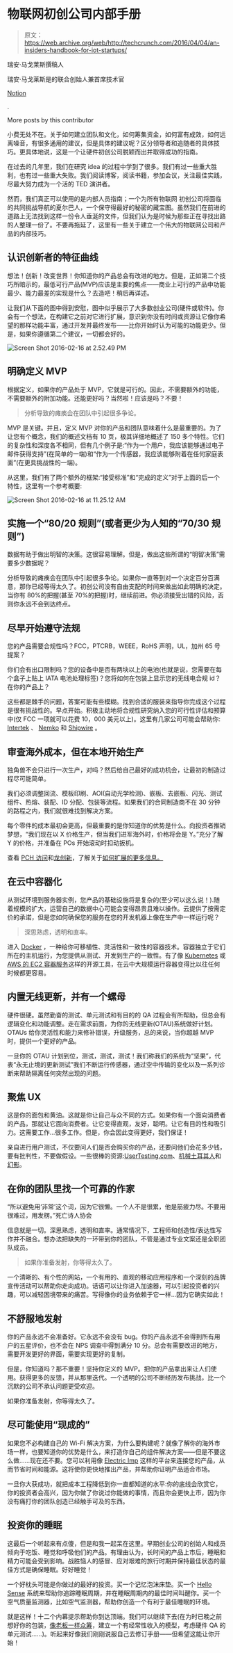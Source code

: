 # 物联网初创公司内部手册 

> 原文：<https://web.archive.org/web/http://techcrunch.com/2016/04/04/an-insiders-handbook-for-iot-startups/>

瑞安·马戈莱斯撰稿人

瑞安·马戈莱斯是的联合创始人兼首席技术官

[Notion](https://web.archive.org/web/20230128095552/http://getnotion.com/)

.

More posts by this contributor

小费无处不在。关于如何建立团队和文化，如何筹集资金，如何富有成效，如何远离噪音，有很多通用的建议，但是具体的建议呢？区分领导者和追随者的具体技巧。更具体地说，这是一个让硬件初创公司脱颖而出并取得成功的指南。

在过去的几年里，我们在研究 idea 的过程中学到了很多。我们有过一些重大胜利，也有过一些重大失败。我们阅读博客，阅读书籍，参加会议，关注最佳实践，尽最大努力成为一个活的 TED 演讲者。

然而，我们真正可以使用的是内部人员指南；一个为所有物联网 初创公司将面临的共同挑战导航的夏尔巴人，一个保守得最好的秘密的藏宝图。虽然我们在前进的道路上无法找到这样一份令人垂涎的文件，但我们认为是时候为那些正在寻找出路的人整理一份了。不要再拖延了，这里有一些关于建立一个伟大的物联网公司和产品的内部技巧。

## 认识创新者的特征曲线

想法！创新！改变世界！你知道你的产品总会有改进的地方。但是，正如第二个技巧所暗示的，最低可行产品(MVP)应该是主要的焦点——商业上可行的产品中功能最少、能力最差的实现是什么？去造吧！稍后再详述。

让我们从下面的图中得到安慰，图中似乎展示了大多数创业公司(硬件或软件)。你会有一个想法，在构建它之前对它进行扩展，意识到你没有时间或资源让它像你希望的那样功能丰富，通过开发并最终发布——比你开始时认为可能的功能更少。但是，如果你遵循第二个建议，一切都会好的。

![Screen Shot 2016-02-16 at 2.52.49 PM](img/5145c462c39de54c8a70afb63857802e.png)

## 明确定义 MVP

根据定义，如果你的产品处于 MVP，它就是可行的。因此，不需要额外的功能，不需要额外的附加功能。还能更好吗？当然啦！应该是吗？不要！

> 分析导致的瘫痪会在团队中引起很多争论。

MVP 是关键。并且，定义 MVP 对你的产品和团队意味着什么是最重要的。为了让您有个概念，我们的概述文档有 10 页，极其详细地概述了 150 多个特性。它们的复杂性和深度各不相同，但有几个例子是:“作为一个用户，我应该能够通过电子邮件获得支持”(在简单的一端)和“作为一个传感器，我应该能够附着在任何家庭表面”(在更具挑战性的一端)。

从这里，我们有了两个额外的框架:“接受标准”和“完成的定义”对于上面的后一个特性，这里有一个参考概要:

![Screen Shot 2016-02-16 at 11.25.12 AM](img/932d452697cd8850912c6e18e893e3bc.png)

## 实施一个“80/20 规则”(或者更少为人知的“70/30 规则”)

数据有助于做出明智的决策。这很容易理解。但是，做出这些所谓的“明智决策”需要多少数据呢？

分析导致的瘫痪会在团队中引起很多争论。如果你一直等到对一个决定百分百满意，那你已经等得太久了。初创公司没有自由支配的时间来做出如此明确的决定。当你有 80%的把握(甚至 70%的把握)时，继续前进。你必须接受出错的风险，否则你永远不会到达终点。

## 尽早开始遵守法规

您的产品需要合规性吗？FCC，PTCRB，WEEE，RoHS 声明，UL，加州 65 号提案？

你们会有出口限制吗？您的设备中是否有两块以上的电池(也就是说，您需要在每个盒子上贴上 IATA 电池处理标签)？您将如何在包装上显示您的无线电合规 id？在你的产品上？

这些都是棘手的问题，答案可能有些模糊。找到合适的服装来指导你完成这个过程是很有挑战性的。早点开始。积极主动地将合规性研究纳入您的可行性评估和预算中(仅 FCC 一项就可以花费 10，000 美元以上)。这里有几家公司可能会帮助你: [Intertek](https://web.archive.org/web/20230128095552/http://www.intertek.com/certification/) 、 [Nemko](https://web.archive.org/web/20230128095552/https://www.nemko.com/) 和 [Shipwire](https://web.archive.org/web/20230128095552/https://www.shipwire.com/) 。

## 审查海外成本，但在本地开始生产

独角兽不会只进行一次生产，对吗？然后给自己最好的成功机会，让最初的制造过程尽可能简单。

我们必须调整回流、模板印刷、AOI(自动光学检测)、嵌板、去嵌板、闪光、测试组件、热熔、装配、ID 分配、包装等流程。如果我们的合同制造商不在 30 分钟的路程之内，我们就很难找到解决方案。

每个零件的成本最初会更高，但最重要的是你知道你的优势是什么。向投资者推销梦想，“我们现在以 X 价格生产，但当我们进军海外时，价格将会是 Y。”充分了解 Y 的价格，并准备在 POs 开始滚动时扣动扳机。

查看 [PCH 访问](https://web.archive.org/web/20230128095552/http://www.pchaccess.com/)和[龙创新](https://web.archive.org/web/20230128095552/https://www.dragoninnovation.com/)，了解关于[如何扩展的更多信息。](https://web.archive.org/web/20230128095552/http://getnotion.com/blog/2015/08/18/hardware-startups-and-the-importance-of-going-local/)

## 在云中容器化

从测试环境到服务器实例，您产品的基础设施将是复杂的(至少可以这么说！).随着规模的扩大，运营自己的数据中心可能会变得昂贵且难以操作。云提供了按需定价的承诺，但是您如何确保您的服务在您的开发机器上像在生产中一样运行呢？

> 深思熟虑，透明和直率。

进入 [Docker](https://web.archive.org/web/20230128095552/https://www.docker.com/) ，一种给你可移植性、灵活性和一致性的容器技术。容器独立于它们所在的主机运行，为您提供从测试、开发到生产的一致性。有了像 [Kubernetes](https://web.archive.org/web/20230128095552/http://kubernetes.io/) 或 [AWS 的 EC2 容器服务](https://web.archive.org/web/20230128095552/https://aws.amazon.com/ecs/)这样的开源工具，在云中大规模运行容器变得比以往任何时候都更容易。

## 内置无线更新，并有一个螺母

硬件很硬。虽然勤奋的测试、单元测试和有目的的 QA 过程会有所帮助，但总会有逻辑变化和功能调整。走在需求前面，为你的无线更新(OTAU)系统做好计划。OTAUs 给你灵活性和能力来修补错误，升级服务，总的来说，当你超越 MVP 时，提供一个更好的产品。

一旦你的 OTAU 计划到位，测试，测试，测试！我们称我们的系统为“坚果”，代表“永无止境的更新测试”我们不断运行传感器，通过空中传输的变化以及一系列诊断来帮助隔离任何突然出现的问题。

## 聚焦 UX

这是你的面包和黄油。这就是你让自己与众不同的方式。如果你有一个面向消费者的产品，那就让它面向消费者。让它变得直观，友好，聪明。让它有目的性和吸引力。这需要工作…很多工作。但是，你会因此变得更好，我们保证！

亲自进行用户测试，不仅要问人们是否会购买你的产品，还要问他们会花多少钱，要有批判性，不要做假设。一些很棒的资源:[UserTesting.com](https://web.archive.org/web/20230128095552/https://www.usertesting.com/)、[机械土耳其人](https://web.archive.org/web/20230128095552/https://www.mturk.com/mturk/welcome)和[幻影](https://web.archive.org/web/20230128095552/http://www.invisionapp.com/)。

## 在你的团队里找一个可靠的作家

“所以避免用‘非常’这个词，因为它很懒。一个人不是很累，他是筋疲力尽。不要用很难过，用发楞。”死亡诗人协会

信息就是一切。深思熟虑，透明和直率。通常情况下，工程师和创造性/表达性写作并不融合。想办法把缺失的一环带到你的团队，不管是通过专业文案还是全职团队成员。

> 如果你准备发射，你等得太久了。

一个清晰的、有个性的网站，一个有用的、直观的移动应用程序和一个深刻的品牌宣传活动可以帮助你走向成功。话语可以让你进入加速器，可以引起投资者的兴趣，可以减轻困境带来的痛苦。写得像你的业务依赖于它一样…因为它确实如此！

## 不舒服地发射

你的产品永远不会准备好。它永远不会没有 bug。你的产品永远不会得到所有用户的五星评价，也不会在 NPS 调查中得到满分 10 分。总会有需要改进的地方，需要开发更好的界面，需要实现更好的复制。

但是，你知道吗？那不重要！坚持你定义的 MVP。把你的产品拿出来让人们使用。获得更多的反馈，并从那里迭代。一个透明的公司不断经历发布挑战，比一个沉默的公司不承认问题更受欢迎。

如果你准备发射，你等得太久了。

## 尽可能使用“现成的”

如果您不必构建自己的 Wi-Fi 解决方案，为什么要构建呢？就像了解你的海外市场一样，也要知道你的优势是什么，来打造你自己的组件解决方案——但是不要这么做……现在还不要。您可以利用像 [Electric Imp](https://web.archive.org/web/20230128095552/https://electricimp.com/) 这样的平台来连接您的产品，从而节省时间和能源。这将使你更快地推出产品，并帮助你证明产品适合市场。

一旦你大获成功，就把成本工程降低到你一直都知道的水平:你的底线会欣赏它，你的投资者会高兴，因为你做了你说过你能做的事情，而且你会更快上市，因为你没有痛打你的团队创造已经触手可及的东西。

## 投资你的睡眠

这最后一个听起来有点傻，但是和我一起呆在这里。早期创业公司的创始人和成员倾向于吃饭、睡觉和呼吸他们的产品。有理由认为，长时间的产品上市后，睡眠和精力可能会受到影响。战胜恼人的感冒、应对艰难的旅行时期并保持最佳状态的最佳方式是确保睡眠。好好睡觉！

一个好枕头可能是你做过的最好的投资。买一个记忆泡沫床垫。买一个 [Hello Sense](https://web.archive.org/web/20230128095552/https://hello.is/) 系统来帮助你追踪睡眠周期，并在睡眠周期内的最佳时间叫醒你。买一个空气质量监测器，比如空气监测器，帮助你创造一个有利于最佳睡眠的环境。

就是这样！十二个内幕提示帮助你到达顶端。我们可以继续下去(在为时已晚之前想好你的包装，[像老板一样众筹](https://web.archive.org/web/20230128095552/http://www.builtincolorado.com/2015/11/20/how-talk-strangers-internet-giving-you-seed-funding)，建立一个有经常性收入的模型，考虑硬件 QA 的单元测试……)。听起来好像我们刚刚说服自己去修订手册——但希望这能让你开始！